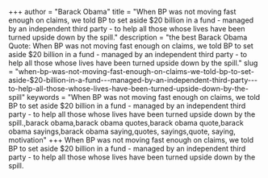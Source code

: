 +++
author = "Barack Obama"
title = "When BP was not moving fast enough on claims, we told BP to set aside $20 billion in a fund - managed by an independent third party - to help all those whose lives have been turned upside down by the spill."
description = "the best Barack Obama Quote: When BP was not moving fast enough on claims, we told BP to set aside $20 billion in a fund - managed by an independent third party - to help all those whose lives have been turned upside down by the spill."
slug = "when-bp-was-not-moving-fast-enough-on-claims-we-told-bp-to-set-aside-$20-billion-in-a-fund---managed-by-an-independent-third-party---to-help-all-those-whose-lives-have-been-turned-upside-down-by-the-spill"
keywords = "When BP was not moving fast enough on claims, we told BP to set aside $20 billion in a fund - managed by an independent third party - to help all those whose lives have been turned upside down by the spill.,barack obama,barack obama quotes,barack obama quote,barack obama sayings,barack obama saying,quotes, sayings,quote, saying, motivation"
+++
When BP was not moving fast enough on claims, we told BP to set aside $20 billion in a fund - managed by an independent third party - to help all those whose lives have been turned upside down by the spill.
